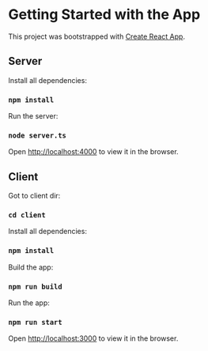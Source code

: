 # Getting Started with the App

This project was bootstrapped with [Create React App](https://github.com/facebook/create-react-app).

## Server

Install all dependencies:

### `npm install`

Run the server:

### `node server.ts`

Open [http://localhost:4000](http://localhost:4000) to view it in the browser.

## Client

Got to client dir:

### `cd client`

Install all dependencies:

### `npm install`

Build the app:

### `npm run build`

Run the app:

### `npm run start`

Open [http://localhost:3000](http://localhost:3000) to view it in the browser.
